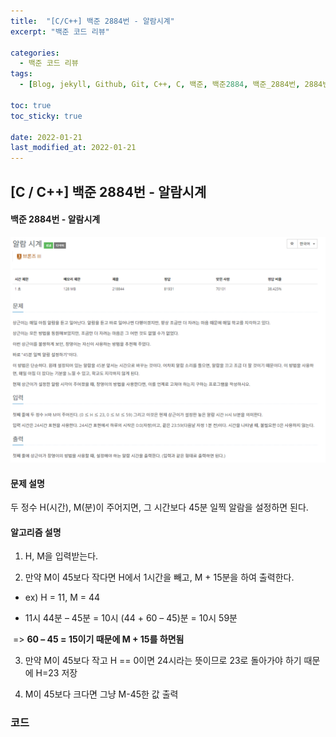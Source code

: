 ```yaml
---
title:  "[C/C++] 백준 2884번 - 알람시계"
excerpt: "백준 코드 리뷰"

categories:
  - 백준 코드 리뷰
tags:
  - [Blog, jekyll, Github, Git, C++, C, 백준, 백준2884, 백준_2884번, 2884번, c++_2884번, 알람시계]

toc: true
toc_sticky: true
 
date: 2022-01-21
last_modified_at: 2022-01-21
---
```


## [C / C++] 백준 2884번 - 알람시계

#### 백준 2884번 - 알람시계

![2884](https://github.com/2hyunjinn/2hyunjinn.github.io/blob/master/images/2022-01-21-2884-posting/2884.PNG?raw=true)



#### 문제 설명

두 정수 H(시간), M(분)이 주어지면, 그 시간보다 45분 일찍 알람을 설정하면 된다.

  

#### 알고리즘 설명

1. H, M을 입력받는다.

2. 만약 M이 45보다 작다면 H에서 1시간을 빼고, M + 15분을 하여 출력한다.

* ex) H = 11, M = 44

* 11시 44분 – 45분 = 10시 (44 + 60 – 45)분 = 10시 59분

​		=> **60 – 45 = 15이기 때문에 M + 15를 하면됨**

3. 만약 M이 45보다 작고 H == 0이면 24시라는 뜻이므로 23로 돌아가야 하기 때문에 H=23 저장

4. M이 45보다 크다면 그냥 M-45한 값 출력



### 코드

<script src="https://gist.github.com/2hyunjinn/e1398a224304cd0c7d03bcbe388c242c.js"></script>

